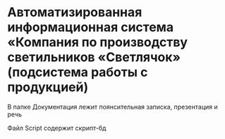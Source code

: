 # Автоматизированная информационная система «Компания по производству светильников «Светлячок» (подсистема работы с продукцией)

В папке Документация лежит поянсительная записка, презентация и речь

Файл Script содержит скрипт-бд
